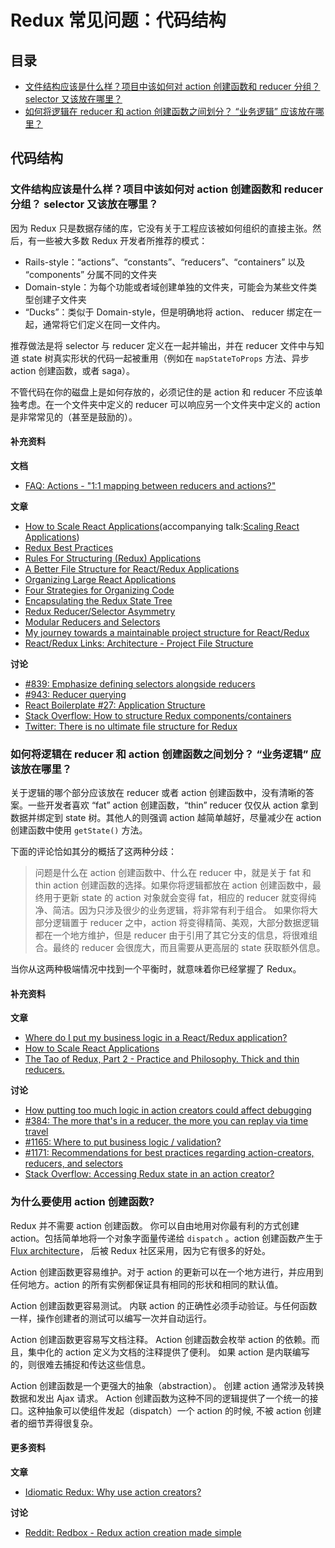 # Redux 常见问题：代码结构

## 目录

 - [文件结构应该是什么样？项目中该如何对 action 创建函数和 reducer 分组？ selector 又该放在哪里？](#structure-file-structure)
 - [如何将逻辑在 reducer 和 action 创建函数之间划分？ “业务逻辑” 应该放在哪里？](#structure-business-logic)

## 代码结构

<a id="structure-file-structure"></a>
### 文件结构应该是什么样？项目中该如何对 action 创建函数和 reducer 分组？ selector 又该放在哪里？

因为 Redux 只是数据存储的库，它没有关于工程应该被如何组织的直接主张。然后，有一些被大多数 Redux 开发者所推荐的模式：

- Rails-style：“actions”、“constants”、“reducers”、“containers” 以及 “components” 分属不同的文件夹
- Domain-style：为每个功能或者域创建单独的文件夹，可能会为某些文件类型创建子文件夹
- “Ducks”：类似于 Domain-style，但是明确地将 action、 reducer 绑定在一起，通常将它们定义在同一文件内。

推荐做法是将 selector 与 reducer 定义在一起并输出，并在 reducer 文件中与知道 state 树真实形状的代码一起被重用（例如在 `mapStateToProps` 方法、异步 action 创建函数，或者 saga）。

不管代码在你的磁盘上是如何存放的，必须记住的是 action 和 reducer 不应该单独考虑。在一个文件夹中定义的 reducer 可以响应另一个文件夹中定义的 action 是非常常见的（甚至是鼓励的）。

#### 补充资料

**文档**

- [FAQ: Actions - "1:1 mapping between reducers and actions?"](/docs/faq/Actions.md#actions-reducer-mappings)

**文章**

- [How to Scale React Applications](https://www.smashingmagazine.com/2016/09/how-to-scale-react-applications/)(accompanying talk:[Scaling React Applications](https://vimeo.com/168648012))
- [Redux Best Practices](https://medium.com/lexical-labs-engineering/redux-best-practices-64d59775802e)
- [Rules For Structuring (Redux) Applications ](http://jaysoo.ca/2016/02/28/organizing-redux-application/)
- [A Better File Structure for React/Redux Applications](http://marmelab.com/blog/2015/12/17/react-directory-structure.html)
- [Organizing Large React Applications](http://engineering.kapost.com/2016/01/organizing-large-react-applications/)
- [Four Strategies for Organizing Code](https://medium.com/@msandin/strategies-for-organizing-code-2c9d690b6f33)
- [Encapsulating the Redux State Tree](http://randycoulman.com/blog/2016/09/13/encapsulating-the-redux-state-tree/)
- [Redux Reducer/Selector Asymmetry](http://randycoulman.com/blog/2016/09/20/redux-reducer-selector-asymmetry/)
- [Modular Reducers and Selectors](http://randycoulman.com/blog/2016/09/27/modular-reducers-and-selectors/)
- [My journey towards a maintainable project structure for React/Redux](https://medium.com/@mmazzarolo/my-journey-toward-a-maintainable-project-structure-for-react-redux-b05dfd999b5)
- [React/Redux Links: Architecture - Project File Structure](https://github.com/markerikson/react-redux-links/blob/master/react-redux-architecture.md#project-file-structure)

**讨论**

- [#839: Emphasize defining selectors alongside reducers](https://github.com/reactjs/redux/issues/839)
- [#943: Reducer querying](https://github.com/reactjs/redux/issues/943)
- [React Boilerplate #27: Application Structure](https://github.com/mxstbr/react-boilerplate/issues/27)
- [Stack Overflow: How to structure Redux components/containers](http://stackoverflow.com/questions/32634320/how-to-structure-redux-components-containers/32921576)
- [Twitter: There is no ultimate file structure for Redux](https://twitter.com/dan_abramov/status/783428282666614784)

<a id="structure-business-logic"></a>
### 如何将逻辑在 reducer 和 action 创建函数之间划分？ “业务逻辑” 应该放在哪里？

关于逻辑的哪个部分应该放在 reducer 或者 action 创建函数中，没有清晰的答案。一些开发者喜欢 “fat” action 创建函数，“thin” reducer 仅仅从 action 拿到数据并绑定到 state 树。其他人的则强调 action 越简单越好，尽量减少在 action 创建函数中使用 `getState()` 方法。

下面的评论恰如其分的概括了这两种分歧：

> 问题是什么在 action 创建函数中、什么在 reducer 中，就是关于 fat 和 thin action 创建函数的选择。如果你将逻辑都放在 action 创建函数中，最终用于更新 state 的 action 对象就会变得 fat，相应的 reducer 就变得纯净、简洁。因为只涉及很少的业务逻辑，将非常有利于组合。
> 如果你将大部分逻辑置于 reducer 之中，action 将变得精简、美观，大部分数据逻辑都在一个地方维护，但是 reducer 由于引用了其它分支的信息，将很难组合。最终的 reducer 会很庞大，而且需要从更高层的 state 获取额外信息。

当你从这两种极端情况中找到一个平衡时，就意味着你已经掌握了 Redux。

#### 补充资料

**文章**

- [Where do I put my business logic in a React/Redux application?](https://medium.com/@jeffbski/where-do-i-put-my-business-logic-in-a-react-redux-application-9253ef91ce1)
- [How to Scale React Applications](https://www.smashingmagazine.com/2016/09/how-to-scale-react-applications/)
- [The Tao of Redux, Part 2 - Practice and Philosophy. Thick and thin reducers.](http://blog.isquaredsoftware.com/2017/05/idiomatic-redux-tao-of-redux-part-2/#thick-and-thin-reducers)

**讨论**

- [How putting too much logic in action creators could affect debugging](https://github.com/reactjs/redux/issues/384#issuecomment-127393209)
- [#384: The more that's in a reducer, the more you can replay via time travel](https://github.com/reactjs/redux/issues/384#issuecomment-127393209)
- [#1165: Where to put business logic / validation?](https://github.com/reactjs/redux/issues/1165)
- [#1171: Recommendations for best practices regarding action-creators, reducers, and selectors](https://github.com/reactjs/redux/issues/1171)
- [Stack Overflow: Accessing Redux state in an action creator?](http://stackoverflow.com/questions/35667249/accessing-redux-state-in-an-action-creator/35674575)

<a id="structure-action-creators"></a>
### 为什么要使用 action 创建函数?

Redux 并不需要 action 创建函数。 你可以自由地用对你最有利的方式创建 action。包括简单地将一个对象字面量传递给 `dispatch` 。action 创建函数产生于 [Flux architecture](https://facebook.github.io/react/blog/2014/07/30/flux-actions-and-the-dispatcher.html#actions-and-actioncreators)， 后被 Redux 社区采用，因为它有很多的好处。

Action 创建函数更容易维护。对于 action 的更新可以在一个地方进行，并应用到任何地方。action 的所有实例都保证具有相同的形状和相同的默认值。

Action 创建函数更容易测试。 内联 action 的正确性必须手动验证。与任何函数一样，操作创建者的测试可以编写一次并自动运行。

Action 创建函数更容易写文档注释。 Action 创建函数会枚举 action 的依赖。而且，集中化的 action 定义为文档的注释提供了便利。 如果 action 是内联编写的，则很难去捕捉和传达这些信息。


Action 创建函数是一个更强大的抽象（abstraction）。 创建 action 通常涉及转换数据和发出 Ajax 请求。 Action 创建函数为这种不同的逻辑提供了一个统一的接口。这种抽象可以使组件发起（dispatch）一个 action 的时候, 不被 action 创建者的细节弄得很复杂。

#### 更多资料

**文章**

- [Idiomatic Redux: Why use action creators?](http://blog.isquaredsoftware.com/2016/10/idiomatic-redux-why-use-action-creators/)

**讨论**

- [Reddit: Redbox - Redux action creation made simple](https://www.reddit.com/r/reactjs/comments/54k8js/redbox_redux_action_creation_made_simple/d8493z1/?context=4)

